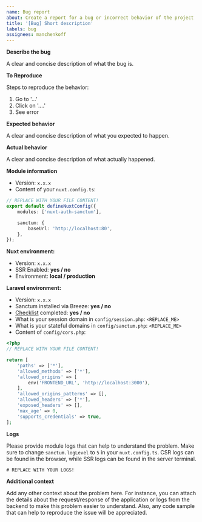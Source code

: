 ```yaml
---
name: Bug report
about: Create a report for a bug or incorrect behavior of the project
title: '[Bug] Short description'
labels: bug
assignees: manchenkoff
---
```


**Describe the bug**

A clear and concise description of what the bug is.

**To Reproduce**

Steps to reproduce the behavior:

1. Go to '...'
2. Click on '....'
3. See error

**Expected behavior**

A clear and concise description of what you expected to happen.

**Actual behavior**

A clear and concise description of what actually happened.

**Module information**

-   Version: `x.x.x`
-   Content of your `nuxt.config.ts`:

```typescript
// REPLACE WITH YOUR FILE CONTENT!
export default defineNuxtConfig({
    modules: ['nuxt-auth-sanctum'],

    sanctum: {
        baseUrl: 'http://localhost:80',
    },
});
```

**Nuxt environment:**

-   Version: `x.x.x`
-   SSR Enabled: **yes / no**
-   Environment: **local / production**

**Laravel environment:**

-   Version: `x.x.x`
-   Sanctum installed via Breeze: **yes / no**
-   [Checklist](https://manchenkoff.gitbook.io/nuxt-auth-sanctum/authentication/spa-cookie#laravel-configuration) completed: **yes / no**
-   What is your session domain in `config/session.php`: `<REPLACE_ME>`
-   What is your stateful domains in `config/sanctum.php`: `<REPLACE_ME>`
-   Content of `config/cors.php`:

```php
<?php
// REPLACE WITH YOUR FILE CONTENT!

return [
    'paths' => ['*'],
    'allowed_methods' => ['*'],
    'allowed_origins' => [
        env('FRONTEND_URL', 'http://localhost:3000'),
    ],
    'allowed_origins_patterns' => [],
    'allowed_headers' => ['*'],
    'exposed_headers' => [],
    'max_age' => 0,
    'supports_credentials' => true,
];
```

**Logs**

Please provide module logs that can help to understand the problem. 
Make sure to change `sanctum.logLevel` to `5` in your `nuxt.config.ts`. 
CSR logs can be found in the browser, while SSR logs can be found in the server terminal.

```log
# REPLACE WITH YOUR LOGS!
```

**Additional context**

Add any other context about the problem here. 
For instance, you can attach the details about the request/response of the application or logs from the backend to make this problem easier to understand. 
Also, any code sample that can help to reproduce the issue will be appreciated.
